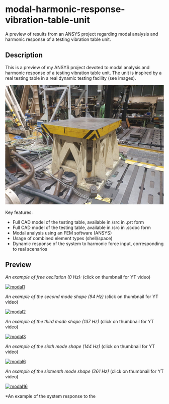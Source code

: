 # modal-harmonic-response-vibration-table-unit
A preview of results from an ANSYS project regarding modal analysis and harmonic response of a testing vibration table unit.

## Description
This is a preview of my ANSYS project devoted to modal analysis and harmonic response of a testing vibration table unit.
The unit is inspired by a real testing table in a real dynamic testing facility (see images).


![foto](images/table.jpg)

Key features:
- Full CAD model of the testing table, available in /src in .prt form
- Full CAD model of the testing table, available in /src in .scdoc form
- Modal analysis using an FEM software (ANSYS)
- Usage of combined element types (shell/space)
- Dynamic response of the system to harmonic force input, corresponding to real scenarios

## Preview

*An example of free oscilation (0 Hz):* (click on thumbnail for YT video) 

[![modal1](https://img.youtube.com/vi/t_31BR5LdCg/0.jpg)](https://www.youtube.com/watch?v=t_31BR5LdCg)

*An example of the second mode shape (94 Hz)* (click on thumbnail for YT video) 

[![modal2](https://img.youtube.com/vi/_ICnl_JK4wc/0.jpg)](https://www.youtube.com/watch?v=_ICnl_JK4wc)

*An example of the third mode shape (137 Hz)* (click on thumbnail for YT video) 

[![modal3](https://img.youtube.com/vi/DK5_Polxvik/0.jpg)](https://www.youtube.com/watch?v=DK5_Polxvik)

*An example of the sixth mode shape (144 Hz)* (click on thumbnail for YT video) 

[![modal6](https://img.youtube.com/vi/CG_lOBtkVJY/0.jpg)](https://www.youtube.com/watch?v=CG_lOBtkVJY)

*An example of the sixteenth mode shape (261 Hz)* (click on thumbnail for YT video) 

[![modal16](https://img.youtube.com/vi/t2gqqAlSjo0/0.jpg)](https://www.youtube.com/watch?v=t2gqqAlSjo0)

*An example of the system response to the 
